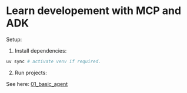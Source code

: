 # Learn developement with MCP and ADK

Setup:

1. Install dependencies:

```sh
uv sync # activate venv if required.
```

2. Run projects:

See here: [01_basic_agent](./01_basic_agent/README.md)
